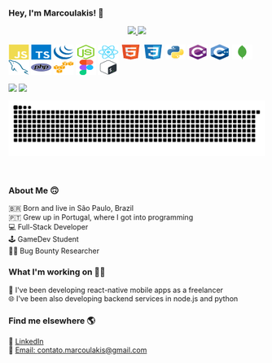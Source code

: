 ### Hey, I'm Marcoulakis! 👋

<div align="center">
  <a href="https://github.com/marcoulakis">
    <img height="180em" src="https://github-readme-stats-rosy-ten-55.vercel.app/api?username=marcoulakis&show_icons=true&theme=nightowl&count_private=true"/>
    <img height="180em" src="https://github-readme-stats-rosy-ten-55.vercel.app/api/top-langs/?username=marcoulakis&layout=compact&langs_count=7&theme=nightowl"/>
  </a> 
</div>
<div style="display: inline_block"><br>
  <img align="center" alt="Marcoulakis-Js" height="30" width="40" src="https://raw.githubusercontent.com/devicons/devicon/master/icons/javascript/javascript-plain.svg">
  <img align="center" alt="Marcoulakis-Ts" height="30" width="40" src="https://raw.githubusercontent.com/devicons/devicon/master/icons/typescript/typescript-plain.svg">
        <img align="center" alt="Marcoulakis-jQuery" height="30" width="40" src="https://raw.githubusercontent.com/devicons/devicon/master/icons/jquery/jquery-original.svg">
      <img align="center" alt="Marcoulakis-NodeJs" height="30" width="40" src="https://raw.githubusercontent.com/devicons/devicon/master/icons/nodejs/nodejs-original.svg">
  <img align="center" alt="Marcoulakis-React" height="30" width="40" src="https://raw.githubusercontent.com/devicons/devicon/master/icons/react/react-original.svg">
  <img align="center" alt="Marcoulakis-HTML" height="30" width="40" src="https://raw.githubusercontent.com/devicons/devicon/master/icons/html5/html5-original.svg">
  <img align="center" alt="Marcoulakis-CSS" height="30" width="40" src="https://raw.githubusercontent.com/devicons/devicon/master/icons/css3/css3-original.svg">
  <img align="center" alt="Marcoulakis-Python" height="30" width="40" src="https://raw.githubusercontent.com/devicons/devicon/master/icons/python/python-original.svg">
  <img align="center" alt="Marcoulakis-Csharp" height="30" width="40" src="https://raw.githubusercontent.com/devicons/devicon/master/icons/csharp/csharp-original.svg">
    <img align="center" alt="Marcoulakis-CplusPlus" height="30" width="40" src="https://raw.githubusercontent.com/devicons/devicon/master/icons/cplusplus/cplusplus-original.svg">
  <img align="center" alt="Marcoulakis-MongoDB" height="30" width="40" src="https://raw.githubusercontent.com/devicons/devicon/master/icons/mongodb/mongodb-plain.svg">
      <img align="center" alt="Marcoulakis-MySQL" height="30" width="40" src="https://raw.githubusercontent.com/devicons/devicon/master/icons/mysql/mysql-original.svg">
    <img align="center" alt="Marcoulakis-PHP" height="30" width="40" src="https://raw.githubusercontent.com/devicons/devicon/master/icons/php/php-original.svg">
    <img align="center" alt="Marcoulakis-AWS" height="30" width="40" src="https://raw.githubusercontent.com/devicons/devicon/master/icons/amazonwebservices/amazonwebservices-original.svg">
    <img align="center" alt="Marcoulakis-Figma" height="30" width="40" src="https://raw.githubusercontent.com/devicons/devicon/master/icons/figma/figma-original.svg">
    <img align="center" alt="Marcoulakis-Bash" height="30" width="40" src="https://raw.githubusercontent.com/devicons/devicon/master/icons/bash/bash-original.svg">
</div>
  <br>
<div>
  <a href = "mailto:contato.marcoulakis@gmail.com"><img src="https://img.shields.io/badge/-Gmail-%23333?style=for-the-badge&logo=gmail&logoColor=white" target="_blank"></a>
  <a href="https://www.linkedin.com/in/marcoulakis" target="_blank"><img src="https://img.shields.io/badge/-LinkedIn-%230077B5?style=for-the-badge&logo=linkedin&logoColor=white" target="_blank"></a> 

  ![Snake animation](https://github.com/marcoulakis/marcoulakis/blob/output/github-contribution-grid-snake.svg)
</div>
<br>
  
### About Me 🙃
🇧🇷 Born and live in São Paulo, Brazil <br>
🇵🇹 Grew up in Portugal, where I got into programming<br>
💻 Full-Stack Developer <br>
🕹️ GameDev Student <br>
👩‍💻 Bug Bounty Researcher

### What I'm working on 👨‍💻

📱 I've been developing react-native mobile apps as a freelancer<br>
🌐 I've been also developing backend services in node.js and python


### Find me elsewhere 🌎

💼 [LinkedIn](https://www.linkedin.com/in/marcoulakis/) <br>
📧 [Email: contato.marcoulakis@gmail.com](mailto:contato.marcoulakis@gmail.com)
    


